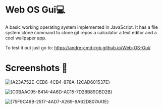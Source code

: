 # Web OS Gui💻

A basic working operating system implemented in JavaScript. It has a file system clone command to clone git repos a calculator a text editor and a cool wallpaper app.

To test it out just go to: https://andre-cmd-rgb.github.io/Web-OS-Gui/

# Screenshots 📸

![{A23A752E-CEB6-4CB4-878A-12CAD601537E}](https://github.com/user-attachments/assets/8152b305-4a9d-4b64-ab16-b1c7c2eb2437)

![{C0BAAC95-6414-4A6D-AC15-7D28B89DBD2B}](https://github.com/user-attachments/assets/9dcbc447-8458-4308-88a9-2c0b319a209f)


![{75F9C49B-2517-4AD7-A269-9A62D807AA1E}](https://github.com/user-attachments/assets/175fd826-d041-45f7-a811-b24215afbb39)


